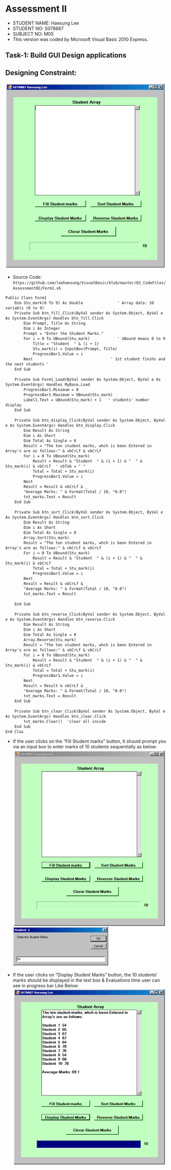 # Assessment II

* STUDENT NAME:	Haesung Lee
* STUDENT NO:	  S078887
* SUBJECT NO:	  M05
* This version was coded by Microsoft Visual Basic 2010 Express.

## Task-1: Build GUI Design applications 
## Designing Constraint:


![01_student_array.png](https://github.com/leehaesung/VisualBasic/blob/master/02_CodeFiles/Assessment02/OutputImageFiles/01_student_array.png)
* Source Code: `https://github.com/leehaesung/VisualBasic/blob/master/02_CodeFiles/Assessment02/Form1.vb`

````````````````````````````````````````
Public Class Form1
    Dim Stu_mark(0 To 9) As Double               ' Array data: 10 variabls (0 to 9)
    Private Sub btn_fill_Click(ByVal sender As System.Object, ByVal e As System.EventArgs) Handles btn_fill.Click
        Dim Prompt, Title As String
        Dim i As Integer
        Prompt = "Enter the Student Marks."
        For i = 0 To UBound(Stu_mark)            ' UBound means 0 to 9 
            Title = "Student  " & (i + 1)
            Stu_mark(i) = InputBox(Prompt, Title)
            ProgressBar1.Value = i
        Next                                  ' 1st student finshs and the next students '
    End Sub

    Private Sub Form1_Load(ByVal sender As System.Object, ByVal e As System.EventArgs) Handles MyBase.Load
        ProgressBar1.Minimum = 0
        ProgressBar1.Maximum = UBound(Stu_mark)
        Label1.Text = UBound(Stu_mark) + 1   ' students' number display
    End Sub

    Private Sub btn_display_Click(ByVal sender As System.Object, ByVal e As System.EventArgs) Handles btn_display.Click
        Dim Result As String
        Dim i As Short
        Dim Total As Single = 0
        Result = "The ten student marks, whch is been Entered in Array's are as follows:" & vbCrLf & vbCrLf
        For i = 0 To UBound(Stu_mark)
            Result = Result & "Student  " & (i + 1) & "  " & Stu_mark(i) & vbCrLf  ' vbTab = " "
            Total = Total + Stu_mark(i)
            ProgressBar1.Value = i
        Next
        Result = Result & vbCrLf & _
        "Average Marks: " & Format(Total / 10, "0.0")
        txt_marks.Text = Result
    End Sub

    Private Sub btn_sort_Click(ByVal sender As System.Object, ByVal e As System.EventArgs) Handles btn_sort.Click
        Dim Result As String
        Dim i As Short
        Dim Total As Single = 0
        Array.Sort(Stu_mark)
        Result = "The ten student marks, whch is been Entered in Array's are as follows:" & vbCrLf & vbCrLf
        For i = 0 To UBound(Stu_mark)
            Result = Result & "Student  " & (i + 1) & "  " & Stu_mark(i) & vbCrLf
            Total = Total + Stu_mark(i)
            ProgressBar1.Value = i
        Next
        Result = Result & vbCrLf & _
        "Average Marks: " & Format(Total / 10, "0.0")
        txt_marks.Text = Result

    End Sub

    Private Sub btn_reverse_Click(ByVal sender As System.Object, ByVal e As System.EventArgs) Handles btn_reverse.Click
        Dim Result As String
        Dim i As Short
        Dim Total As Single = 0
        Array.Reverse(Stu_mark)
        Result = "The ten student marks, whch is been Entered in Array's are as follows:" & vbCrLf & vbCrLf
        For i = 0 To UBound(Stu_mark)
            Result = Result & "Student  " & (i + 1) & "  " & Stu_mark(i) & vbCrLf
            Total = Total + Stu_mark(i)
            ProgressBar1.Value = i
        Next
        Result = Result & vbCrLf & _
        "Average Marks: " & Format(Total / 10, "0.0")
        txt_marks.Text = Result
    End Sub

    Private Sub btn_clear_Click(ByVal sender As System.Object, ByVal e As System.EventArgs) Handles btn_clear.Click
        txt_marks.Clear()  'clear all inside 
    End Sub
End Clas
````````````````````````````````````````

* If the user clicks on the “Fill Student marks” button, It should prompt you via an input box to enter marks of 10 students sequentially as below:
![02_Fill_Student_marks.png](https://github.com/leehaesung/VisualBasic/blob/master/02_CodeFiles/Assessment02/OutputImageFiles/02_Fill_Student_marks.png)

* If the user clicks on “Display Student Marks” button, the 10 students’ marks should be displayed in the text box & Evaluations time user can see in progress bar Like Below:
![03_Display_Student_Marks.png](https://github.com/leehaesung/VisualBasic/blob/master/02_CodeFiles/Assessment02/OutputImageFiles/03_Display_Student_Marks.png)


